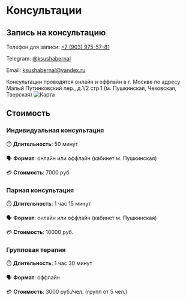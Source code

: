 # Консультации

## Запись на консультацию

Телефон для записи: [+7 (903) 975-57-81](tel:+79039755781)

Telegram: [@ksushabernal](https://ksuhabernal.t.me)

Email: [ksushabernal@yandex.ru](mailto:ksushabernal@yandex.ru?subject=%D0%97%D0%B0%D0%BF%D0%B8%D1%81%D1%8C%20%D0%BD%D0%B0%20%D0%BA%D0%BE%D0%BD%D1%81%D1%83%D0%BB%D1%8C%D1%82%D0%B0%D1%86%D0%B8%D1%8E)

Консультации проводятся онлайн и оффлайн в г. Москве по адресу Малый Путинковский пер., д.1/2 стр.1 (м. Пушкинская, Чеховская, Тверская)
![Карта](/map.png)

## Стоимость

### Индивидуальная консультация

:stopwatch: **Длительность**: 50 минут

:speaking_head: **Формат**: онлайн или оффлайн (кабинет м. Пушкинская)

:credit_card: **Стоимость**: 7000 руб.

### Парная консультация

:stopwatch: **Длительность**: 1 час 15 минут

:speaking_head: **Формат**: онлайн или оффлайн (кабинет м. Пушкинская)

:credit_card: **Стоимость**: 10000 руб.

### Групповая терапия

:stopwatch: **Длительность**: 1 час 30 минут

:speaking_head: **Формат**: оффлайн

:credit_card: **Стоимость**: 3000 руб./чел. (групп от 5 чел.)
